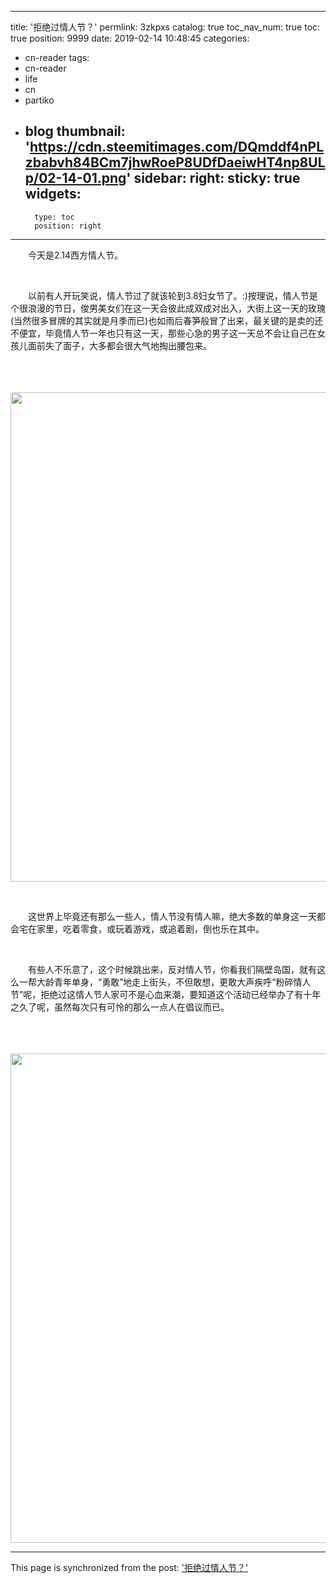 
---
title: '拒绝过情人节？'
permlink: 3zkpxs
catalog: true
toc_nav_num: true
toc: true
position: 9999
date: 2019-02-14 10:48:45
categories:
- cn-reader
tags:
- cn-reader
- life
- cn
- partiko
- blog
thumbnail: 'https://cdn.steemitimages.com/DQmddf4nPLzbabvh84BCm7jhwRoeP8UDfDaeiwHT4np8ULp/02-14-01.png'
sidebar:
    right:
        sticky: true
widgets:
    -
        type: toc
        position: right
---


<html>
<p>　　今天是2.14西方情人节。</p>
<p><br></p>
<p>　　以前有人开玩笑说，情人节过了就该轮到3.8妇女节了。:)按理说，情人节是个很浪漫的节日，俊男美女们在这一天会彼此成双成对出入，大街上这一天的玫瑰(当然很多冒牌的其实就是月季而已)也如雨后春笋般冒了出来，最关键的是卖的还不便宜，毕竟情人节一年也只有这一天，那些心急的男子这一天总不会让自己在女孩儿面前失了面子，大多都会很大气地掏出腰包来。</p>
<p><br></p>
<p>　　<img src="https://cdn.steemitimages.com/DQmddf4nPLzbabvh84BCm7jhwRoeP8UDfDaeiwHT4np8ULp/02-14-01.png" width="1433" height="783"/></p>
<p><br></p>
<p>　　这世界上毕竟还有那么一些人，情人节没有情人嘛，绝大多数的单身这一天都会宅在家里，吃着零食，或玩着游戏，或追着剧，倒也乐在其中。</p>
<p><br></p>
<p>　　有些人不乐意了，这个时候跳出来，反对情人节，你看我们隔壁岛国，就有这么一帮大龄青年单身，“勇敢”地走上街头，不但敢想，更敢大声疾呼“粉碎情人节”呢，拒绝过这情人节人家可不是心血来潮，要知道这个活动已经举办了有十年之久了呢，虽然每次只有可怜的那么一点人在倡议而已。</p>
<p><br></p>
<p>　　<img src="https://cdn.steemitimages.com/DQmSQzvNLcXdsQrBxqswF5GpKBvUobtThG5cVZSStbdpEeY/02-14-02.png" width="1431" height="783"/></p>
</html>

- - -

This page is synchronized from the post: ['拒绝过情人节？'](https://steemit.com/@rivalhw/3zkpxs)
